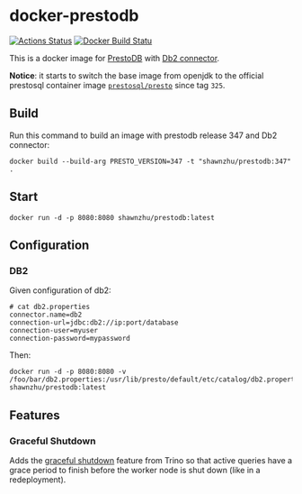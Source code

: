 # docker-prestodb

[![Actions Status](https://github.com/IBM/docker-prestodb/workflows/test/badge.svg)](https://github.com/IBM/docker-prestodb/actions)
[![Docker Build Statu](https://img.shields.io/docker/build/shawnzhu/prestodb.svg)](https://hub.docker.com/r/shawnzhu/prestodb/)

This is a docker image for [PrestoDB](https://prestosql.io/) with [Db2 connector](https://github.com/IBM/presto-db2/).

**Notice**: it starts to switch the base image from openjdk to the official prestosql container image [`prestosql/presto`](https://hub.docker.com/r/prestosql/presto) since tag `325`.

## Build

Run this command to build an image with prestodb release 347 and Db2 connector:

```SHELL
docker build --build-arg PRESTO_VERSION=347 -t "shawnzhu/prestodb:347" .
```

## Start

```SHELL
docker run -d -p 8080:8080 shawnzhu/prestodb:latest
```

## Configuration

### DB2

Given configuration of db2:

```
# cat db2.properties
connector.name=db2
connection-url=jdbc:db2://ip:port/database
connection-user=myuser
connection-password=mypassword
```

Then:

```SHELL
docker run -d -p 8080:8080 -v /foo/bar/db2.properties:/usr/lib/presto/default/etc/catalog/db2.properties:ro shawnzhu/prestodb:latest
```

## Features

### Graceful Shutdown

Adds the [graceful shutdown](https://trino.io/docs/current/admin/graceful-shutdown.html) feature from Trino so that active queries have a grace period to finish before the worker node is shut down (like in a redeployment).
